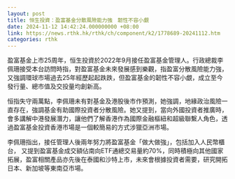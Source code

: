 ```yaml
---
layout: post
title: 恒生投資：盈富基金分散風險能力強　韌性不容小覷
date: 2024-11-12 14:42:24.000000000 +08:00
link: https://news.rthk.hk/rthk/ch/component/k2/1778689-20241112.htm
categories: rthk
---
```


盈富基金上市25周年，恒生投資於2022年9月接任盈富基金管理人。行政總裁李佩珊接受本台訪問時指，對盈富基金未來發展感到樂觀，指盈富分散風險能力強，又強調環球市場過去25年經歷起起跌跌，但盈富基金的韌性不容小覷，成立至今發行量、總市值及交投量均創新高。
 
恒指失守兩萬點，李佩珊未有對基金及港股後市作預測，她強調，地緣政治風險一直存在，強調基金有助國際投資者分散風險。她又提到，當向外國投資者推廣時，會多講解中港發展潛力，讓他們了解香港作為國際金融樞紐和超級聯繫人角色，透過盈富基金投資香港市場是一個較簡易的方式涉獵亞洲市場。

李佩珊指出，接任管理人後兩年努力將盈富基金「做大做強」，包括加入人民幣櫃台， 又提到盈富基金成交額佔南向ETF通總交易量約70%，同時積極向其他國家拓展，盈富相關產品亦先後在泰國和沙特上市，未來會根據投資者需要，研究開拓日本、新加坡等東南亞市場。
